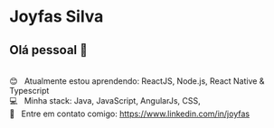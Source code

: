 
# Joyfas Silva

## Olá pessoal 👋

<br/> :blush: &nbsp; Atualmente estou aprendendo: ReactJS, Node.js, React Native & Typescript
<br/> :computer: &nbsp; Minha stack: Java, JavaScript, AngularJs, CSS, 
<br/> :email: &nbsp; Entre em contato comigo: https://www.linkedin.com/in/joyfas
